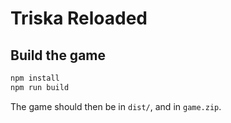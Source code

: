 # Triska Reloaded

## Build the game

```sh
npm install
npm run build
```

The game should then be in `dist/`, and in `game.zip`.
